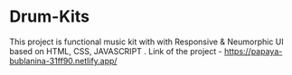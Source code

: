 # Drum-Kits
This project is functional music kit with with Responsive &amp; Neumorphic UI based on HTML, CSS, JAVASCRIPT .
Link of the project -  https://papaya-bublanina-31ff90.netlify.app/
